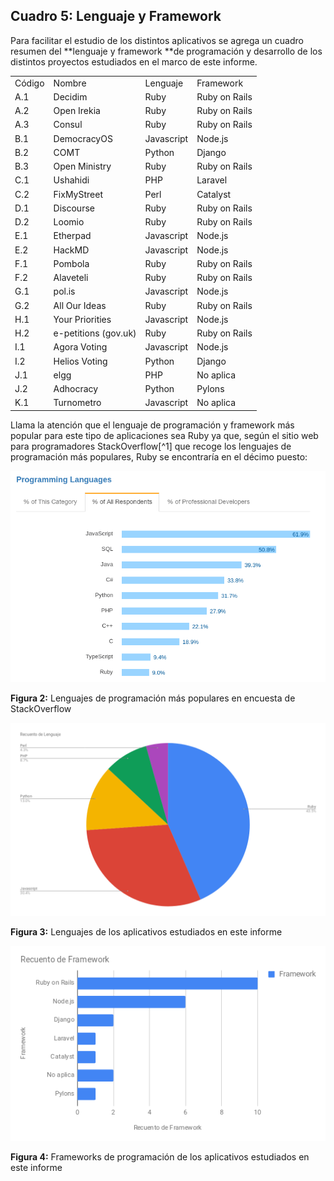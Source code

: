 ## Cuadro 5: Lenguaje y Framework

Para facilitar el estudio de los distintos aplicativos se agrega un cuadro resumen del **lenguaje y framework **de programación y desarrollo de los distintos proyectos estudiados en el marco de este informe. 

<table>
  <tr>
    <td>Código</td>
    <td>Nombre</td>
    <td>Lenguaje</td>
    <td>Framework</td>
  </tr>
  <tr>
    <td>A.1</td>
    <td>Decidim</td>
    <td>Ruby</td>
    <td>Ruby on Rails</td>
  </tr>
  <tr>
    <td>A.2</td>
    <td>Open Irekia</td>
    <td>Ruby</td>
    <td>Ruby on Rails</td>
  </tr>
  <tr>
    <td>A.3</td>
    <td>Consul</td>
    <td>Ruby</td>
    <td>Ruby on Rails</td>
  </tr>
  <tr>
    <td>B.1</td>
    <td>DemocracyOS</td>
    <td>Javascript</td>
    <td>Node.js</td>
  </tr>
  <tr>
    <td>B.2</td>
    <td>COMT</td>
    <td>Python</td>
    <td>Django</td>
  </tr>
  <tr>
    <td>B.3</td>
    <td>Open Ministry</td>
    <td>Ruby</td>
    <td>Ruby on Rails</td>
  </tr>
  <tr>
    <td>C.1</td>
    <td>Ushahidi</td>
    <td>PHP</td>
    <td>Laravel</td>
  </tr>
  <tr>
    <td>C.2</td>
    <td>FixMyStreet</td>
    <td>Perl</td>
    <td>Catalyst</td>
  </tr>
  <tr>
    <td>D.1</td>
    <td>Discourse</td>
    <td>Ruby</td>
    <td>Ruby on Rails</td>
  </tr>
  <tr>
    <td>D.2</td>
    <td>Loomio</td>
    <td>Ruby</td>
    <td>Ruby on Rails</td>
  </tr>
  <tr>
    <td>E.1</td>
    <td>Etherpad</td>
    <td>Javascript</td>
    <td>Node.js</td>
  </tr>
  <tr>
    <td>E.2</td>
    <td>HackMD</td>
    <td>Javascript</td>
    <td>Node.js</td>
  </tr>
  <tr>
    <td>F.1</td>
    <td>Pombola</td>
    <td>Ruby</td>
    <td>Ruby on Rails</td>
  </tr>
  <tr>
    <td>F.2</td>
    <td>Alaveteli</td>
    <td>Ruby</td>
    <td>Ruby on Rails</td>
  </tr>
  <tr>
    <td>G.1</td>
    <td>pol.is</td>
    <td>Javascript</td>
    <td>Node.js</td>
  </tr>
  <tr>
    <td>G.2</td>
    <td>All Our Ideas</td>
    <td>Ruby</td>
    <td>Ruby on Rails</td>
  </tr>
  <tr>
    <td>H.1</td>
    <td>Your Priorities</td>
    <td>Javascript</td>
    <td>Node.js</td>
  </tr>
  <tr>
    <td>H.2</td>
    <td>e-petitions (gov.uk)</td>
    <td>Ruby</td>
    <td>Ruby on Rails</td>
  </tr>
  <tr>
    <td>I.1</td>
    <td>Agora Voting</td>
    <td>Javascript</td>
    <td>Node.js</td>
  </tr>
  <tr>
    <td>I.2</td>
    <td>Helios Voting</td>
    <td>Python</td>
    <td>Django</td>
  </tr>
  <tr>
    <td>J.1</td>
    <td>elgg</td>
    <td>PHP</td>
    <td>No aplica</td>
  </tr>
  <tr>
    <td>J.2</td>
    <td>Adhocracy</td>
    <td>Python</td>
    <td>Pylons</td>
  </tr>
  <tr>
    <td>K.1</td>
    <td>Turnometro</td>
    <td>Javascript</td>
    <td>No aplica</td>
  </tr>
</table>


Llama la atención que el lenguaje de programación y framework más popular para este tipo de aplicaciones sea Ruby ya que, según el sitio web para programadores StackOverflow[^1] que recoge los lenguajes de programación más populares, Ruby se encontraría en el décimo puesto:

![image alt text](image_3.png)

**Figura 2:** Lenguajes de programación más populares en encuesta de StackOverflow

 

![image alt text](image_4.png)

**Figura 3:** Lenguajes de los aplicativos estudiados en este informe

![image alt text](image_5.png)

**Figura 4:** Frameworks de programación de los aplicativos estudiados en este informe


